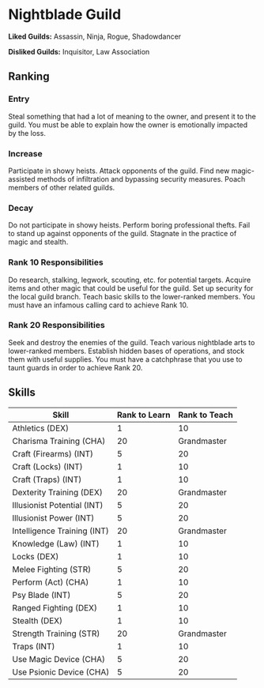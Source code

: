# Nightblade Guild

**Liked Guilds:** Assassin, Ninja, Rogue, Shadowdancer

**Disliked Guilds:** Inquisitor, Law Association

## Ranking

### Entry

Steal something that had a lot of meaning to the owner, and present it to the guild. You must be able to explain how the owner is emotionally impacted by the loss.

### Increase

Participate in showy heists. Attack opponents of the guild. Find new magic-assisted methods of infiltration and bypassing security measures. Poach members of other related guilds.

### Decay

Do not participate in showy heists. Perform boring professional thefts. Fail to stand up against opponents of the guild. Stagnate in the practice of magic and stealth.

### Rank 10 Responsibilities

Do research, stalking, legwork, scouting, etc. for potential targets. Acquire items and other magic that could be useful for the guild. Set up security for the local guild branch. Teach basic skills to the lower-ranked members. You must have an infamous calling card to achieve Rank 10.

### Rank 20 Responsibilities

Seek and destroy the enemies of the guild. Teach various nightblade arts to lower-ranked members. Establish hidden bases of operations, and stock them with useful supplies. You must have a catchphrase that you use to taunt guards in order to achieve Rank 20.

## Skills

| Skill | Rank to Learn | Rank to Teach |
| ---   | ---           | ---           |
| Athletics (DEX) | 1 | 10
| Charisma Training (CHA) | 20 | Grandmaster
| Craft (Firearms) (INT) | 5 | 20
| Craft (Locks) (INT) | 1 | 10
| Craft (Traps) (INT) | 1 | 10
| Dexterity Training (DEX) | 20 | Grandmaster
| Illusionist Potential (INT) | 5 | 20
| Illusionist Power (INT) | 5 | 20
| Intelligence Training (INT) | 20 | Grandmaster
| Knowledge (Law) (INT) | 1 | 10
| Locks (DEX) | 1 | 10
| Melee Fighting (STR) | 5 | 20
| Perform (Act) (CHA) | 1 | 10
| Psy Blade (INT) | 5 | 20
| Ranged Fighting (DEX) | 1 | 10
| Stealth (DEX) | 1 | 10
| Strength Training (STR) | 20 | Grandmaster
| Traps (INT) | 1 | 10
| Use Magic Device (CHA) | 5 | 20
| Use Psionic Device (CHA) | 5 | 20
